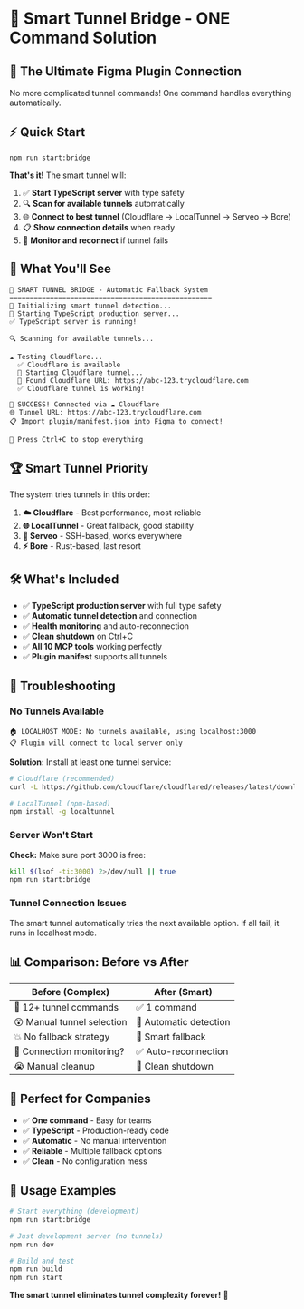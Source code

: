 # 🚀 Smart Tunnel Bridge - ONE Command Solution

## 🎯 **The Ultimate Figma Plugin Connection**

No more complicated tunnel commands! One command handles everything automatically.

## ⚡ **Quick Start**

```bash
npm run start:bridge
```

**That's it!** The smart tunnel will:

1. ✅ **Start TypeScript server** with type safety
2. 🔍 **Scan for available tunnels** automatically  
3. 🌐 **Connect to best tunnel** (Cloudflare → LocalTunnel → Serveo → Bore)
4. 📋 **Show connection details** when ready
5. 🔄 **Monitor and reconnect** if tunnel fails

## 🎨 **What You'll See**

```
🚀 SMART TUNNEL BRIDGE - Automatic Fallback System
==================================================
🎯 Initializing smart tunnel detection...
🚀 Starting TypeScript production server...
✅ TypeScript server is running!

🔍 Scanning for available tunnels...

☁️ Testing Cloudflare...
  ✅ Cloudflare is available
  🔄 Starting Cloudflare tunnel...
  🎯 Found Cloudflare URL: https://abc-123.trycloudflare.com
  ✅ Cloudflare tunnel is working!

🎉 SUCCESS! Connected via ☁️ Cloudflare
🌐 Tunnel URL: https://abc-123.trycloudflare.com
📋 Import plugin/manifest.json into Figma to connect!

🛑 Press Ctrl+C to stop everything
```

## 🏆 **Smart Tunnel Priority**

The system tries tunnels in this order:

1. **☁️ Cloudflare** - Best performance, most reliable
2. **🌐 LocalTunnel** - Great fallback, good stability  
3. **🔗 Serveo** - SSH-based, works everywhere
4. **⚡ Bore** - Rust-based, last resort

## 🛠️ **What's Included**

- ✅ **TypeScript production server** with full type safety
- ✅ **Automatic tunnel detection** and connection
- ✅ **Health monitoring** and auto-reconnection
- ✅ **Clean shutdown** on Ctrl+C
- ✅ **All 10 MCP tools** working perfectly
- ✅ **Plugin manifest** supports all tunnels

## 🔧 **Troubleshooting**

### No Tunnels Available
```
🏠 LOCALHOST MODE: No tunnels available, using localhost:3000
📋 Plugin will connect to local server only
```
**Solution:** Install at least one tunnel service:
```bash
# Cloudflare (recommended)
curl -L https://github.com/cloudflare/cloudflared/releases/latest/download/cloudflared-darwin-amd64.tgz | tar zxf -

# LocalTunnel (npm-based)
npm install -g localtunnel
```

### Server Won't Start
**Check:** Make sure port 3000 is free:
```bash
kill $(lsof -ti:3000) 2>/dev/null || true
npm run start:bridge
```

### Tunnel Connection Issues
The smart tunnel automatically tries the next available option. If all fail, it runs in localhost mode.

## 📊 **Comparison: Before vs After**

| Before (Complex) | After (Smart) |
|------------------|---------------|
| 🤯 12+ tunnel commands | ✅ 1 command |
| 😵 Manual tunnel selection | 🤖 Automatic detection |
| 💥 No fallback strategy | 🔄 Smart fallback |
| 🐛 Connection monitoring? | ✅ Auto-reconnection |
| 😭 Manual cleanup | 🧹 Clean shutdown |

## 🎯 **Perfect for Companies**

- ✅ **One command** - Easy for teams
- ✅ **TypeScript** - Production-ready code  
- ✅ **Automatic** - No manual intervention
- ✅ **Reliable** - Multiple fallback options
- ✅ **Clean** - No configuration mess

## 🚀 **Usage Examples**

```bash
# Start everything (development)
npm run start:bridge

# Just development server (no tunnels)
npm run dev

# Build and test
npm run build
npm run start
```

**The smart tunnel eliminates tunnel complexity forever!** 🎉 